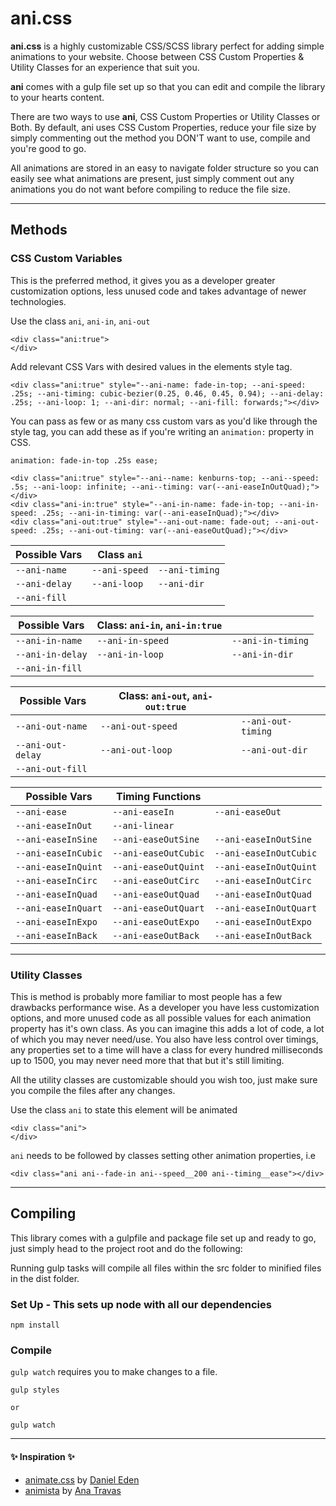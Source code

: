 # ani.css

**ani.css** is a highly customizable CSS/SCSS library perfect for adding simple animations to your website. Choose between CSS Custom Properties &amp; Utility Classes for an experience that suit you.

**ani** comes with a gulp file set up so that you can edit and compile the library to your hearts content.

There are two ways to use **ani**, CSS Custom Properties or Utility Classes or Both. By default, ani uses CSS Custom Properties, reduce your file size by simply commenting out the method you DON'T want to use, compile and you're good to go.

All animations are stored in an easy to navigate folder structure so you can easily see what animations are present, just simply comment out any animations you do not want before compiling to reduce the file size.

---

## Methods

### CSS Custom Variables

This is the preferred method, it gives you as a developer greater customization options, less unused code and takes advantage of newer technologies.

Use the class `ani`, `ani-in`, `ani-out`

```
<div class="ani:true">
</div>
```

Add relevant CSS Vars with desired values in the elements style tag.

```
<div class="ani:true" style="--ani-name: fade-in-top; --ani-speed: .25s; --ani-timing: cubic-bezier(0.25, 0.46, 0.45, 0.94); --ani-delay: .25s; --ani-loop: 1; --ani-dir: normal; --ani-fill: forwards;"></div>
```

You can pass as few or as many css custom vars as you'd like through the style tag, you can add these as if you're writing an `animation:` property in CSS.

```
animation: fade-in-top .25s ease;
```

```
<div class="ani:true" style="--ani--name: kenburns-top; --ani--speed: .5s; --ani-loop: infinite; --ani--timing: var(--ani-easeInOutQuad);"></div>
<div class="ani-in:true" style="--ani-in-name: fade-in-top; --ani-in-speed: .25s; --ani-in-timing: var(--ani-easeInQuad);"></div>
<div class="ani-out:true" style="--ani-out-name: fade-out; --ani-out-speed: .25s; --ani-out-timing: var(--ani-easeOutQuad);"></div>

```

| Possible Vars | Class `ani`   |                |
| ------------- | ------------- | -------------- |
| `--ani-name`  | `--ani-speed` | `--ani-timing` |
| `--ani-delay` | `--ani-loop`  | `--ani-dir`    |
| `--ani-fill`  |               |                |

| Possible Vars    | Class: `ani-in`, `ani-in:true` |                   |
| ---------------- | ------------------------------ | ----------------- |
| `--ani-in-name`  | `--ani-in-speed`               | `--ani-in-timing` |
| `--ani-in-delay` | `--ani-in-loop`                | `--ani-in-dir`    |
| `--ani-in-fill`  |                                |                   |

| Possible Vars     | Class: `ani-out`, `ani-out:true` |                    |
| ----------------- | -------------------------------- | ------------------ |
| `--ani-out-name`  | `--ani-out-speed`                | `--ani-out-timing` |
| `--ani-out-delay` | `--ani-out-loop`                 | `--ani-out-dir`    |
| `--ani-out-fill`  |                                  |                    |

| Possible Vars       | Timing Functions     |                        |
| ------------------- | -------------------- | ---------------------- |
| `--ani-ease`        | `--ani-easeIn`       | `--ani-easeOut`        |
| `--ani-easeInOut`   | `--ani-linear`       |                        |
| `--ani-easeInSine`  | `--ani-easeOutSine`  | `--ani-easeInOutSine`  |
| `--ani-easeInCubic` | `--ani-easeOutCubic` | `--ani-easeInOutCubic` |
| `--ani-easeInQuint` | `--ani-easeOutQuint` | `--ani-easeInOutQuint` |
| `--ani-easeInCirc`  | `--ani-easeOutCirc`  | `--ani-easeInOutCirc`  |
| `--ani-easeInQuad`  | `--ani-easeOutQuad`  | `--ani-easeInOutQuad`  |
| `--ani-easeInQuart` | `--ani-easeOutQuart` | `--ani-easeInOutQuart` |
| `--ani-easeInExpo`  | `--ani-easeOutExpo`  | `--ani-easeInOutExpo`  |
| `--ani-easeInBack`  | `--ani-easeOutBack`  | `--ani-easeInOutBack`  |

---

### Utility Classes

This is method is probably more familiar to most people has a few drawbacks performance wise. As a developer you have less customization options, and more unused code as all possible values for each animation property has it's own class. As you can imagine this adds a lot of code, a lot of which you may never need/use. You also have less control over timings, any properties set to a time will have a class for every hundred milliseconds up to 1500, you may never need more that that but it's still limiting.

All the utility classes are customizable should you wish too, just make sure you compile the files after any changes.

Use the class `ani` to state this element will be animated

```
<div class="ani">
</div>
```

`ani` needs to be followed by classes setting other animation properties, i.e

```
<div class="ani ani--fade-in ani--speed__200 ani--timing__ease"></div>
```

---

## Compiling

This library comes with a gulpfile and package file set up and ready to go, just simply head to the project root and do the following:

Running gulp tasks will compile all files within the src folder to minified files in the dist folder.

### Set Up - This sets up node with all our dependencies

```
npm install
```

### Compile

`gulp watch` requires you to make changes to a file.

```
gulp styles

or

gulp watch
```

---

#### :sparkles: Inspiration :sparkles:

-   [animate.css](https://daneden.github.io/animate.css/) by [Daniel Eden](https://daneden.me/)
-   [animista](http://animista.net/) by [Ana Travas](https://twitter.com/ana108)
